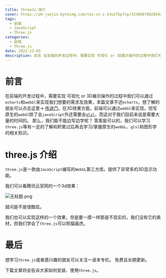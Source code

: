 ```yaml
---
title: threeJs-简介
cover: https://p6-juejin.byteimg.com/tos-cn-i-k3u1fbpfcp/3230b8f802854de9968d78f466012593~tplv-k3u1fbpfcp-no-mark:480:480:0:0.awebp?
tags:
  - 前端
  - JavaScript
  - Three.js
categories: 
  - 前端
  - Three.js
date: 2022-12-03
description: 前言 在前端的开发过程中，需要实现 可视化 or 3D展示操作的过程中我们可以通过echarts和webGl来实现我们想要的需求及效果。
---
```




# 前言
在前端的开发过程中，需要实现 可视化 or 3D展示操作的过程中我们可以通过`echarts`和`webGl`来实现我们想要的需求及效果，本篇文章不述`echarts`，想了解的朋友可以点击这里-> [传送门](https://echarts.apache.org/zh/index.html)。在3D效果方面，前端可以通过`webGl`来实现，但写原生的`webGl`除了会`javaScript`外还需要会[`glsl`](https://baike.baidu.com/item/GLSL?fromModule=lemma_search-box)，而这对于我们目前来说是需要大量的时间的。
那么，我们能不能边写边学呢？
答案是可以的，我们可以学习`three.js`等有一定的了解和积累过后再去学习/掌握原生的`webGL`、`glsl`和图形学的相关知识。

# three.js 介绍
`three.js`是一款由`JavaScript`编写的`WebGL`第三方库。提供了非常多的3D显示功能。

我们可以看腾讯云官网的一个3d效果：


![无标题.png](https://p1-juejin.byteimg.com/tos-cn-i-k3u1fbpfcp/6c1f46296eb3432e99f8989f38fabb93~tplv-k3u1fbpfcp-watermark.image?)

就问是不是很酷炫。

我们也可以实现这样的一个效果，但是要一摸一样那是不现实的，我们没有它的素材，但我们学会了`three.js`可以照猫画虎。

# 最后
想学习`three.js`或者感兴趣的朋友可以关注一波本专栏。
免费且长期更新。

下篇文章将会告诉大家如何安装、使用`three.js`。